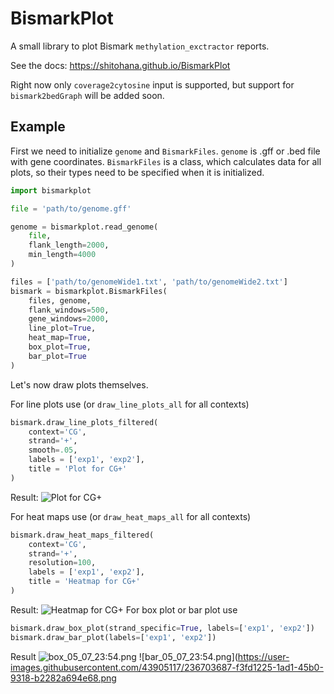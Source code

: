 # BismarkPlot
A small library to plot Bismark ``methylation_exctractor`` reports.

See the docs: https://shitohana.github.io/BismarkPlot

Right now only ``coverage2cytosine`` input is supported, but support for ``bismark2bedGraph`` will be added soon.

## Example

First we need to initialize ``genome`` and ``BismarkFiles``. ``genome`` is .gff or .bed file with gene coordinates. ``BismarkFiles`` is a class, which calculates data for all plots, so their types need to be specified when it is initialized.
```python
import bismarkplot

file = 'path/to/genome.gff'

genome = bismarkplot.read_genome(
    file,
    flank_length=2000,
    min_length=4000
)

files = ['path/to/genomeWide1.txt', 'path/to/genomeWide2.txt']
bismark = bismarkplot.BismarkFiles(
    files, genome,
    flank_windows=500,
    gene_windows=2000,
    line_plot=True,
    heat_map=True,
    box_plot=True,
    bar_plot=True
)
```

Let's now draw plots themselves.

For line plots use (or ``draw_line_plots_all`` for all contexts)
```python
bismark.draw_line_plots_filtered(
    context='CG',
    strand='+',
    smooth=.05,
    labels = ['exp1', 'exp2'],
    title = 'Plot for CG+'
) 
```
Result:
![Plot for CG+](https://user-images.githubusercontent.com/43905117/236703691-023818e9-fb0d-47e6-a328-a712c9285928.png)

For heat maps use (or ``draw_heat_maps_all`` for all contexts)
```python
bismark.draw_heat_maps_filtered(
    context='CG',
    strand='+',
    resolution=100,
    labels = ['exp1', 'exp2'],
    title = 'Heatmap for CG+'
)   
```

Result:
![Heatmap for CG+](https://user-images.githubusercontent.com/43905117/236703690-b46c7579-3068-4e98-82f0-9a6435c7808b.png)
For box plot or bar plot use
```python
bismark.draw_box_plot(strand_specific=True, labels=['exp1', 'exp2'])
bismark.draw_bar_plot(labels=['exp1', 'exp2'])
```

Result
![box_05_07_23:54.png](https://user-images.githubusercontent.com/43905117/236703689-9eaaa28a-1a98-4300-a0d0-83039ed9a541.png)
![bar_05_07_23:54.png](https://user-images.githubusercontent.com/43905117/236703687-f3fd1225-1ad1-45b0-9318-b2282a694e68.png